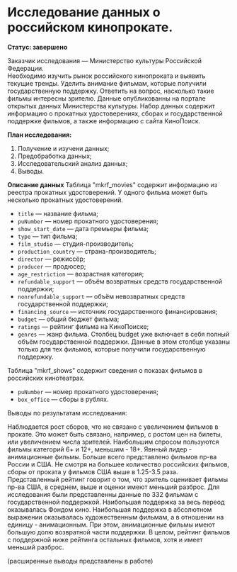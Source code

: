 # Исследование данных о российском кинопрокате.

**Статус: завершено**

Заказчик исследования — Министерство культуры Российской Федерации.  
Необходимо изучить рынок российского кинопроката и выявить текущие тренды. Уделить внимание фильмам, которые получили государственную поддержку. Ответить на вопрос, насколько такие фильмы интересны зрителю. Данные опубликованны на портале открытых данных Министерства культуры. Набор данных содержит информацию о прокатных удостоверениях, сборах и государственной поддержке фильмов, а также информацию с сайта КиноПоиск.

**План исследования:**
1. Получение и изучени данных;
2. Предобработка данных;
3. Исследовательский анализ данных;
4. Выводы.

**Описание данных**
Таблица "mkrf_movies" содержит информацию из реестра прокатных удостоверений. У одного фильма может быть несколько прокатных удостоверений.
- `title` — название фильма;
- `puNumber` — номер прокатного удостоверения;
- `show_start_date` — дата премьеры фильма;
- `type` — тип фильма;
- `film_studio` — студия-производитель;
- `production_country` — страна-производитель;
- `director` — режиссёр;
- `producer` — продюсер;
- `age_restriction` — возрастная категория;
- `refundable_support` — объём возвратных средств государственной поддержки;
- `nonrefundable_support` — объём невозвратных средств государственной поддержки;
- `financing_source` — источник государственного финансирования;
- `budget` — общий бюджет фильма;
- `ratings` — рейтинг фильма на КиноПоиске;
- `genres` — жанр фильма.
Столбец budget уже включает в себя полный объём государственной поддержки. Данные в этом столбце указаны только для тех фильмов, которые получили государственную поддержку.

Таблица "mkrf_shows" содержит сведения о показах фильмов в российских кинотеатрах.
- `puNumber` — номер прокатного удостоверения;
- `box_office` — сборы в рублях.

Выводы по результатам исследования:

Наблюдается рост сборов, что не связано с увеличением фильмов в прокате. Это может быть связано, например, с ростом цен на билеты, или увеличением числа зрителей.
Наибольшим спросом пользуются фильмы категорий 6+ и 12+, меньшим - 18+. Явнный лидер - анимационные фильмы.
Больше всего представлено фильмов пр-ва России и США. Не смотря на большее количество российских фильмов, сборы от проката у фильмов США выше в 1.25-3.5 раза. Представленный рейтинг говорит о том, что зритель оценивает фильмы пр-ва США, в среднем, выше и оценки имеют меньший разброс.
Для исследования были представленны данные по 332 фильмам с государственной поддержкой. Наибольшая поддержка за весь переод оказывалась Фондом кино. Наибольшая поддержка в абсолютном выражении оказывалась художественным фильмам, а в отношении на единицу - анимационным. При этом, анимационные фильмы имеют большую долю возвратной части поддержки. В целом, рейтинг фильмов с поддержной ниже рейтинга остальных фильмов, хотя и имеет меньший разброс. 

(расширенные выводы представлены в работе)
